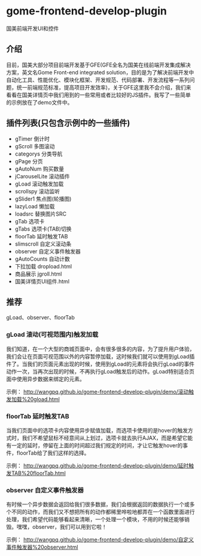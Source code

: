 # gome-frontend-develop-plugin
国美前端开发UI和控件

## 介绍
目前，国美大部分项目前端开发基于GFE(GFE全名为国美在线前端开发集成解决方案，英文名Gome Front-end integrated solution，目的是为了解决前端开发中自动化工具、性能优化、模块化框架、开发规范、代码部署、开发流程等一系列问题，统一前端规范标准，提高项目开发效率)，关于GFE这里我不会介绍，我们来看看在国美详情页中我们用到的一些常用或者比较好的JS插件。我写了一些简单的示例放在了demo文件中。

## 插件列表(只包含示例中的一些插件)
- gTimer  倒计时 
- gScroll 多图滚动
- categorys 分类导航
- gPage 分页 
- gAutoNum 购买数量  
- jCarouselLite 滚动插件 
- gLoad 滚动触发加载 
- scrollspy 滚动监听
- gSlider1 焦点图(轮播图)
- lazyLoad 懒加载 
- loadsrc 替换图片SRC 
- gTab 选项卡  
- gTabs 选项卡(TAB)切换 
- floorTab 延时触发TAB 
- slimscroll 自定义滚动条 
- observer 自定义事件触发器 
- gAutoCounts 自动计数 
- 下拉加载 dropload.html
- 商品展示 jgroll.html
- 国美详情页UI组件.html

## 推荐

  gLoad、observer、floorTab
  
### gLoad  滚动(可视范围内)触发加载 
  我们知道，在一个大型的商城页面中，会有很多很多的内容，为了提升用户体验，我们会让在页面可视范围以外的内容暂停加载，这时候我们就可以使用到gLoad插件了。当我们的页面元素出现的时候，使用到gLoad的元素将会执行gLoad的事件动作一次，当再次出现的时候，不再执行gLoad触发后的动作。gLoad特别适合页面中使用异步数据来绑定的元素。

  示例： http://wangpq.github.io/gome-frontend-develop-plugin/demo/滚动触发加载%20gload.html
  
### floorTab 延时触发TAB  
  当我们页面中的选项卡内容使用异步赋值加载，而选项卡使用的是hover的触发方式时，我们不希望鼠标不经意间从上划过，选项卡就去执行AJAX，而是希望它能有一定的延时，停留在上面的时间超过我们规定的时间，才让它触发hover的事件，floorTab给了我们这样的选择。

  示例： http://wangpq.github.io/gome-frontend-develop-plugin/demo/延时触发TAB%20floorTab.html
  
  
### observer 自定义事件触发器
  有时候一个异步数据会返回给我们很多数据，我们会根据返回的数据执行一个或多个不同的动作，而我们又不想把所有的动作都稀里哗啦地都弄在一个函数里面进行处理，我们希望代码能够看起来清晰，一个处理一个模块，不用的时候还能够销毁。嘿嘿，observer，我们可以用到它啦！ 

  示例： http://wangpq.github.io/gome-frontend-develop-plugin/demo/自定义事件触发器%20observer.html
  
  
  
  
  
 
  
  
  

  

